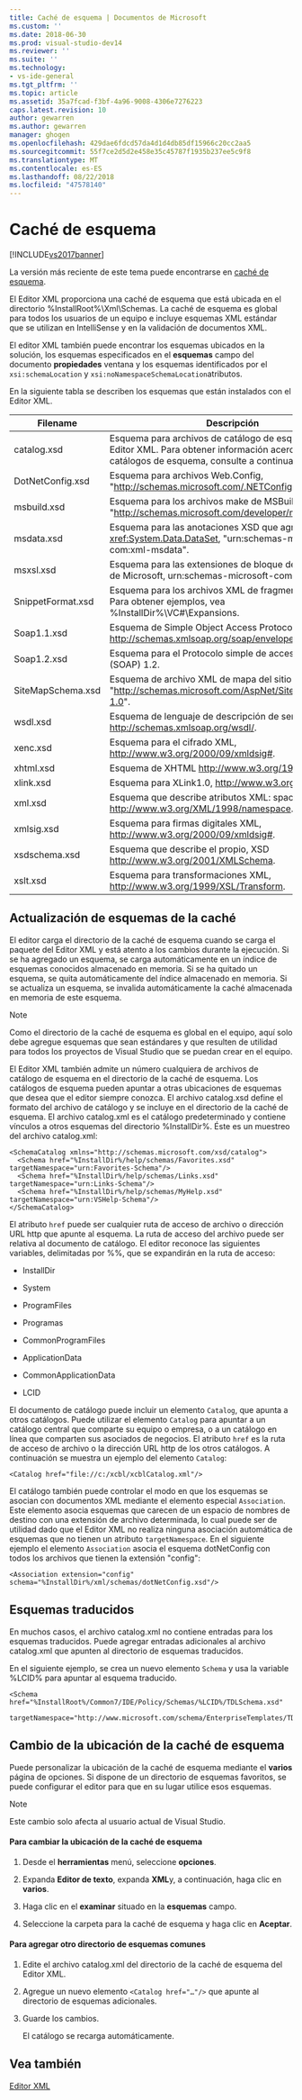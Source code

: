 ```yaml
---
title: Caché de esquema | Documentos de Microsoft
ms.custom: ''
ms.date: 2018-06-30
ms.prod: visual-studio-dev14
ms.reviewer: ''
ms.suite: ''
ms.technology:
- vs-ide-general
ms.tgt_pltfrm: ''
ms.topic: article
ms.assetid: 35a7fcad-f3bf-4a96-9008-4306e7276223
caps.latest.revision: 10
author: gewarren
ms.author: gewarren
manager: ghogen
ms.openlocfilehash: 429dae6fdcd57da4d1d4db85df15966c20cc2aa5
ms.sourcegitcommit: 55f7ce2d5d2e458e35c45787f1935b237ee5c9f8
ms.translationtype: MT
ms.contentlocale: es-ES
ms.lasthandoff: 08/22/2018
ms.locfileid: "47578140"
---
```

# <a name="schema-cache"></a>Caché de esquema
[!INCLUDE[vs2017banner](../includes/vs2017banner.md)]

La versión más reciente de este tema puede encontrarse en [caché de esquema](https://docs.microsoft.com/visualstudio/xml-tools/schema-cache).  
  
  
El Editor XML proporciona una caché de esquema que está ubicada en el directorio %InstallRoot%\Xml\Schemas. La caché de esquema es global para todos los usuarios de un equipo e incluye esquemas XML estándar que se utilizan en IntelliSense y en la validación de documentos XML.  
  
 El editor XML también puede encontrar los esquemas ubicados en la solución, los esquemas especificados en el **esquemas** campo del documento **propiedades** ventana y los esquemas identificados por el `xsi:schemaLocation` y `xsi:noNamespaceSchemaLocation`atributos.  
  
 En la siguiente tabla se describen los esquemas que están instalados con el Editor XML.  
  
|Filename|Descripción|  
|--------------|-----------------|  
|catalog.xsd|Esquema para archivos de catálogo de esquema del Editor XML. Para obtener información acerca de los catálogos de esquema, consulte a continuación.|  
|DotNetConfig.xsd|Esquema para archivos Web.Config, "http://schemas.microsoft.com/.NETConfiguration/v2.0".|  
|msbuild.xsd|Esquema para los archivos make de MSBuild, "http://schemas.microsoft.com/developer/msbuild/2003".|  
|msdata.xsd|Esquema para las anotaciones XSD que agrega la clase <xref:System.Data.DataSet>, "urn:schemas-microsoft-com:xml-msdata".|  
|msxsl.xsd|Esquema para las extensiones de bloque de script XSLT de Microsoft, urn:schemas-microsoft-com:xslt.|  
|SnippetFormat.xsd|Esquema para los archivos XML de fragmento de código. Para obtener ejemplos, vea %InstallDir%\VC#\Expansions.|  
|Soap1.1.xsd|Esquema de Simple Object Access Protocol (SOAP) 1.1, http://schemas.xmlsoap.org/soap/envelope/.|  
|Soap1.2.xsd|Esquema para el Protocolo simple de acceso a objetos (SOAP) 1.2.|  
|SiteMapSchema.xsd|Esquema de archivo XML de mapa del sitio ASP.NET, "http://schemas.microsoft.com/AspNet/SiteMap-File-1.0".|  
|wsdl.xsd|Esquema de lenguaje de descripción de servicios Web, http://schemas.xmlsoap.org/wsdl/.|  
|xenc.xsd|Esquema para el cifrado XML, http://www.w3.org/2000/09/xmldsig#.|  
|xhtml.xsd|Esquema de XHTML http://www.w3.org/1999/xhtml.|  
|xlink.xsd|Esquema para XLink1.0, http://www.w3.org/1999/xlink.|  
|xml.xsd|Esquema que describe atributos XML: space y XML: lang, http://www.w3.org/XML/1998/namespace.|  
|xmlsig.xsd|Esquema para firmas digitales XML, http://www.w3.org/2000/09/xmldsig#.|  
|xsdschema.xsd|Esquema que describe el propio, XSD http://www.w3.org/2001/XMLSchema.|  
|xslt.xsd|Esquema para transformaciones XML, http://www.w3.org/1999/XSL/Transform.|  
  
## <a name="updating-schemas-in-the-cache"></a>Actualización de esquemas de la caché  
 El editor carga el directorio de la caché de esquema cuando se carga el paquete del Editor XML y está atento a los cambios durante la ejecución. Si se ha agregado un esquema, se carga automáticamente en un índice de esquemas conocidos almacenado en memoria. Si se ha quitado un esquema, se quita automáticamente del índice almacenado en memoria. Si se actualiza un esquema, se invalida automáticamente la caché almacenada en memoria de este esquema.  
  
> [!NOTE]
>  Como el directorio de la caché de esquema es global en el equipo, aquí solo debe agregue esquemas que sean estándares y que resulten de utilidad para todos los proyectos de Visual Studio que se puedan crear en el equipo.  
  
 El Editor XML también admite un número cualquiera de archivos de catálogo de esquema en el directorio de la caché de esquema. Los catálogos de esquema pueden apuntar a otras ubicaciones de esquemas que desea que el editor siempre conozca. El archivo catalog.xsd define el formato del archivo de catálogo y se incluye en el directorio de la caché de esquema. El archivo catalog.xml es el catálogo predeterminado y contiene vínculos a otros esquemas del directorio %InstallDir%. Éste es un muestreo del archivo catalog.xml:  
  
```  
<SchemaCatalog xmlns="http://schemas.microsoft.com/xsd/catalog">  
  <Schema href="%InstallDir%/help/schemas/Favorites.xsd" targetNamespace="urn:Favorites-Schema"/>  
  <Schema href="%InstallDir%/help/schemas/Links.xsd" targetNamespace="urn:Links-Schema"/>  
  <Schema href="%InstallDir%/help/schemas/MyHelp.xsd" targetNamespace="urn:VSHelp-Schema"/>  
</SchemaCatalog>  
```  
  
 El atributo `href` puede ser cualquier ruta de acceso de archivo o dirección URL http que apunte al esquema. La ruta de acceso del archivo puede ser relativa al documento de catálogo. El editor reconoce las siguientes variables, delimitadas por %%, que se expandirán en la ruta de acceso:  
  
-   InstallDir  
  
-   System  
  
-   ProgramFiles  
  
-   Programas  
  
-   CommonProgramFiles  
  
-   ApplicationData  
  
-   CommonApplicationData  
  
-   LCID  
  
 El documento de catálogo puede incluir un elemento `Catalog`, que apunta a otros catálogos. Puede utilizar el elemento `Catalog` para apuntar a un catálogo central que comparte su equipo o empresa, o a un catálogo en línea que comparten sus asociados de negocios. El atributo `href` es la ruta de acceso de archivo o la dirección URL http de los otros catálogos. A continuación se muestra un ejemplo del elemento `Catalog`:  
  
```  
<Catalog href="file://c:/xcbl/xcblCatalog.xml"/>  
```  
  
 El catálogo también puede controlar el modo en que los esquemas se asocian con documentos XML mediante el elemento especial `Association`. Este elemento asocia esquemas que carecen de un espacio de nombres de destino con una extensión de archivo determinada, lo cual puede ser de utilidad dado que el Editor XML no realiza ninguna asociación automática de esquemas que no tienen un atributo `targetNamespace`. En el siguiente ejemplo el elemento `Association` asocia el esquema dotNetConfig con todos los archivos que tienen la extensión "config":  
  
```  
<Association extension="config" schema="%InstallDir%/xml/schemas/dotNetConfig.xsd"/>  
```  
  
## <a name="localized-schemas"></a>Esquemas traducidos  
 En muchos casos, el archivo catalog.xml no contiene entradas para los esquemas traducidos. Puede agregar entradas adicionales al archivo catalog.xml que apunten al directorio de esquemas traducidos.  
  
 En el siguiente ejemplo, se crea un nuevo elemento `Schema` y usa la variable %LCID% para apuntar al esquema traducido.  
  
```  
<Schema href="%InstallRoot%/Common7/IDE/Policy/Schemas/%LCID%/TDLSchema.xsd"  
  targetNamespace="http://www.microsoft.com/schema/EnterpriseTemplates/TDLSchema"/>  
```  
  
## <a name="changing-the-location-of-the-schema-cache"></a>Cambio de la ubicación de la caché de esquema  
 Puede personalizar la ubicación de la caché de esquema mediante el **varios** página de opciones. Si dispone de un directorio de esquemas favoritos, se puede configurar el editor para que en su lugar utilice esos esquemas.  
  
> [!NOTE]
>  Este cambio solo afecta al usuario actual de Visual Studio.  
  
#### <a name="to-change-the-schema-cache-location"></a>Para cambiar la ubicación de la caché de esquema  
  
1.  Desde el **herramientas** menú, seleccione **opciones**.  
  
2.  Expanda **Editor de texto**, expanda **XML**y, a continuación, haga clic en **varios**.  
  
3.  Haga clic en el **examinar** situado en la **esquemas** campo.  
  
4.  Seleccione la carpeta para la caché de esquema y haga clic en **Aceptar**.  
  
#### <a name="to-add-another-directory-of-common-schemas"></a>Para agregar otro directorio de esquemas comunes  
  
1.  Edite el archivo catalog.xml del directorio de la caché de esquema del Editor XML.  
  
2.  Agregue un nuevo elemento `<Catalog href="…"/>` que apunte al directorio de esquemas adicionales.  
  
3.  Guarde los cambios.  
  
     El catálogo se recarga automáticamente.  
  
## <a name="see-also"></a>Vea también  
 [Editor XML](../xml-tools/xml-editor.md)



